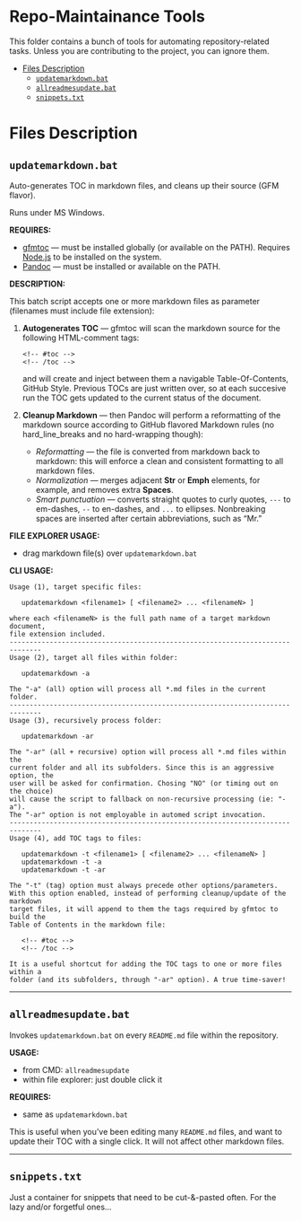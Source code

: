 Repo-Maintainance Tools
=======================

This folder contains a bunch of tools for automating repository-related tasks. Unless you are contributing to the project, you can ignore them.

<!-- #toc -->
-   [Files Description](#files-description)
    -   [`updatemarkdown.bat`](#updatemarkdownbat)
    -   [`allreadmesupdate.bat`](#allreadmesupdatebat)
    -   [`snippets.txt`](#snippetstxt)

<!-- /toc -->
Files Description
=================

`updatemarkdown.bat`
--------------------

Auto-generates TOC in markdown files, and cleans up their source (GFM flavor).

Runs under MS Windows.

**REQUIRES:**

-   [gfmtoc](https://github.com/hail2u/node-gfmtoc) — must be installed globally (or available on the PATH). Requires [Node.js](https://nodejs.org) to be installed on the system.
-   [Pandoc](http://pandoc.org/) — must be installed or available on the PATH.

**DESCRIPTION:**

This batch script accepts one or more markdown files as parameter (filenames must include file extension):

1.  **Autogenerates TOC** — gfmtoc will scan the markdown source for the following HTML-comment tags:

        <!-- #toc -->
        <!-- /toc -->

    and will create and inject between them a navigable Table-Of-Contents, GitHub Style. Previous TOCs are just written over, so at each succesive run the TOC gets updated to the current status of the document.

2.  **Cleanup Markdown** — then Pandoc will perform a reformatting of the markdown source according to GitHub flavored Markdown rules (no hard\_line\_breaks and no hard-wrapping though):
    -   *Reformatting* — the file is converted from markdown back to markdown: this will enforce a clean and consistent formatting to all markdown files.
    -   *Normalization* — merges adjacent **Str** or **Emph** elements, for example, and removes extra **Spaces**.
    -   *Smart punctuation* — converts straight quotes to curly quotes, `---` to em-dashes, `--` to en-dashes, and `...` to ellipses. Nonbreaking spaces are inserted after certain abbreviations, such as “Mr.”

**FILE EXPLORER USAGE:**

-   drag markdown file(s) over `updatemarkdown.bat`

**CLI USAGE:**

``` nohighlight
Usage (1), target specific files:

   updatemarkdown <filename1> [ <filename2> ... <filenameN> ]

where each <filenameN> is the full path name of a target markdown document,
file extension included.
------------------------------------------------------------------------------
Usage (2), target all files within folder:

   updatemarkdown -a

The "-a" (all) option will process all *.md files in the current folder.
------------------------------------------------------------------------------
Usage (3), recursively process folder:

   updatemarkdown -ar

The "-ar" (all + recursive) option will process all *.md files within the
current folder and all its subfolders. Since this is an aggressive option, the
user will be asked for confirmation. Chosing "NO" (or timing out on the choice)
will cause the script to fallback on non-recursive processing (ie: "-a").
The "-ar" option is not employable in automed script invocation.
------------------------------------------------------------------------------
Usage (4), add TOC tags to files:

   updatemarkdown -t <filename1> [ <filename2> ... <filenameN> ]
   updatemarkdown -t -a
   updatemarkdown -t -ar

The "-t" (tag) option must always precede other options/parameters.
With this option enabled, instead of performing cleanup/update of the markdown
target files, it will append to them the tags required by gfmtoc to build the
Table of Contents in the markdown file:

   <!-- #toc -->
   <!-- /toc -->

It is a useful shortcut for adding the TOC tags to one or more files within a
folder (and its subfolders, through "-ar" option). A true time-saver!
```

------------------------------------------------------------------------

`allreadmesupdate.bat`
----------------------

Invokes `updatemarkdown.bat` on every `README.md` file within the repository.

**USAGE:**

-   from CMD: `allreadmesupdate`
-   within file explorer: just double click it

**REQUIRES:**

-   same as `updatemarkdown.bat`

This is useful when you’ve been editing many `README.md` files, and want to update their TOC with a single click. It will not affect other markdown files.

------------------------------------------------------------------------

`snippets.txt`
--------------

Just a container for snippets that need to be cut-&-pasted often. For the lazy and/or forgetful ones…
